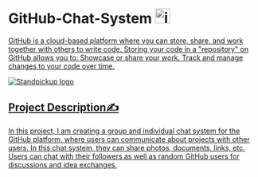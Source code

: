 
# GitHub-Chat-System <a href="https://www.GitHub.com" target="_blank" rel="noreferrer"> <img src="https://www.svgrepo.com/show/303615/github-icon-1-logo.svg" alt="java" width="30" height="30"/>

GitHub is a cloud-based platform where you can store, share, and work together with others to write code. 
Storing your code in a "repository" on GitHub allows you to: Showcase or share your work.
Track and manage changes to your code over time.

![Standpickup logo](https://www.google.com/url?sa=i&url=https%3A%2F%2Fpngimg.com%2Fimage%2F73397&psig=AOvVaw0CSy1bMe1DiuCvKYh6Mvwp&ust=1729323964818000&source=images&cd=vfe&opi=89978449&ved=0CBQQjRxqFwoTCPjCxYe4l4kDFQAAAAAdAAAAABAE)

## Project Description✍️
In this project, I am creating a group and individual chat system for the GitHub platform, where users can communicate about projects with other users.
In this chat system, they can share photos, documents, links, etc.
Users can chat with their followers as well as random GitHub users for discussions and idea exchanges.



